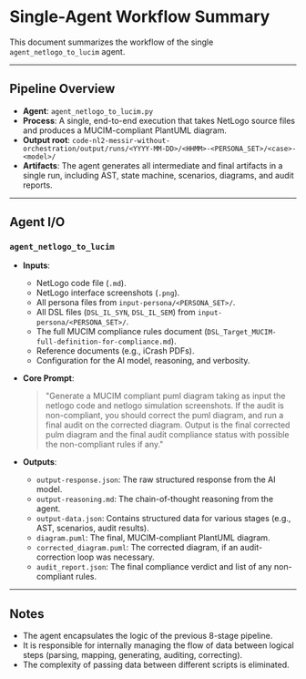 # Single-Agent Workflow Summary

This document summarizes the workflow of the single `agent_netlogo_to_lucim` agent.

---

## Pipeline Overview
- **Agent**: `agent_netlogo_to_lucim.py`
- **Process**: A single, end-to-end execution that takes NetLogo source files and produces a MUCIM-compliant PlantUML diagram.
- **Output root**: `code-nl2-messir-without-orchestration/output/runs/<YYYY-MM-DD>/<HHMM>-<PERSONA_SET>/<case>-<model>/`
- **Artifacts**: The agent generates all intermediate and final artifacts in a single run, including AST, state machine, scenarios, diagrams, and audit reports.

---

## Agent I/O

### `agent_netlogo_to_lucim`

-   **Inputs**:
    -   NetLogo code file (`.md`).
    -   NetLogo interface screenshots (`.png`).
    -   All persona files from `input-persona/<PERSONA_SET>/`.
    -   All DSL files (`DSL_IL_SYN`, `DSL_IL_SEM`) from `input-persona/<PERSONA_SET>/`.
    -   The full MUCIM compliance rules document (`DSL_Target_MUCIM-full-definition-for-compliance.md`).
    -   Reference documents (e.g., iCrash PDFs).
    -   Configuration for the AI model, reasoning, and verbosity.

-   **Core Prompt**:
    > "Generate a MUCIM compliant puml diagram taking as input the netlogo code and netlogo simulation screenshots. If the audit is non-compliant, you should correct the puml diagram, and run a final audit on the corrected diagram. Output is the final corrected pulm diagram and the final audit compliance status with possible the non-compliant rules if any."

-   **Outputs**:
    -   `output-response.json`: The raw structured response from the AI model.
    -   `output-reasoning.md`: The chain-of-thought reasoning from the agent.
    -   `output-data.json`: Contains structured data for various stages (e.g., AST, scenarios, audit results).
    -   `diagram.puml`: The final, MUCIM-compliant PlantUML diagram.
    -   `corrected_diagram.puml`: The corrected diagram, if an audit-correction loop was necessary.
    -   `audit_report.json`: The final compliance verdict and list of any non-compliant rules.

---

## Notes
- The agent encapsulates the logic of the previous 8-stage pipeline.
- It is responsible for internally managing the flow of data between logical steps (parsing, mapping, generating, auditing, correcting).
- The complexity of passing data between different scripts is eliminated.
